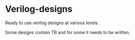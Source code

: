 # Verilog-designs
Ready to use verilog designs at various levels.

Some designs contain TB and for some it needs to be written. 

